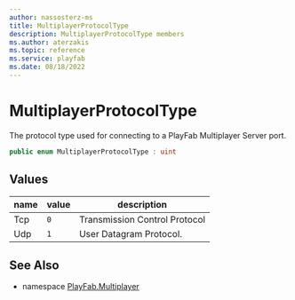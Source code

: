 ```yaml
---
author: nassosterz-ms
title: MultiplayerProtocolType
description: MultiplayerProtocolType members
ms.author: aterzakis
ms.topic: reference
ms.service: playfab
ms.date: 08/18/2022
---
```


# MultiplayerProtocolType

The protocol type used for connecting to a PlayFab Multiplayer Server port.

```csharp
public enum MultiplayerProtocolType : uint
```

## Values

| name | value | description |
| --- | --- | --- |
| Tcp | `0` | Transmission Control Protocol |
| Udp | `1` | User Datagram Protocol. |

## See Also

* namespace [PlayFab.Multiplayer](../PlayFabMultiplayerSDK.md)

